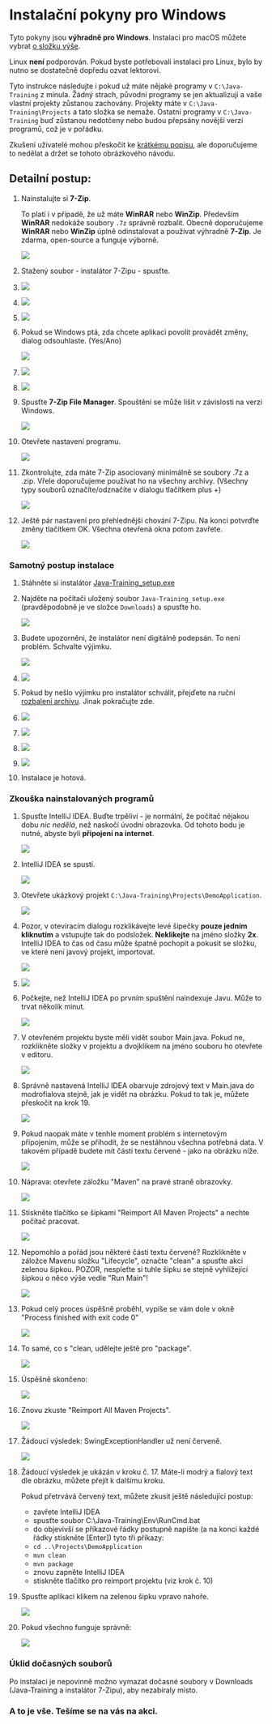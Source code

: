 Instalační pokyny pro Windows
=============================

Tyto pokyny jsou **výhradně pro Windows**.
Instalaci pro macOS můžete vybrat [o složku výše](../).

Linux **není** podporován. Pokud byste potřebovali instalaci pro Linux,
bylo by nutno se dostatečně dopředu ozvat lektorovi.

Tyto instrukce následujte i pokud už máte nějaké programy v
`C:\Java-Training` z minula. Žádný strach, původní programy se jen aktualizují a vaše vlastní projekty zůstanou zachovány.
Projekty máte v `C:\Java-Training\Projects` a tato složka se nemaže.
Ostatní programy v `C:\Java-Training` buď zůstanou nedotčeny
nebo budou přepsány novější verzí programů, což je v pořádku.

Zkušení uživatelé mohou přeskočit ke [krátkému popisu](advanced.html),
ale doporučujeme to nedělat a držet se tohoto obrázkového návodu.



Detailní postup:
-----------------

1.  Nainstalujte si **7-Zip**.

    To platí i v případě, že už máte **WinRAR** nebo **WinZip**.
    Především **WinRAR** nedokáže soubory `.7z` správně rozbalit.
    Obecně doporučujeme **WinRAR** nebo **WinZip** úplně odinstalovat
    a používat výhradně **7-Zip**.
    Je zdarma, open-source a funguje výborně.

	![](img/img001.png)

3.  Stažený soubor - instalátor 7-Zipu - spusťte.

4.  ![](img/img002.png)

5.  ![](img/img003.png)

6.  ![](img/img004.png)

7. Pokud se Windows ptá, zda chcete aplikaci povolit provádět změny, dialog odsouhlaste. (Yes/Ano)

    ![](img/img005.png)

8.  ![](img/img006.png)

9. 	![](img/img007.png)

10. Spusťte **7-Zip File Manager**. Spouštění se může lišit v závislosti
    na verzi Windows.

    ![](img/img008.png)

11.	Otevřete nastavení programu.

    ![](img/img009.png)

12.	Zkontrolujte, zda máte 7-Zip asociovaný minimálně se soubory .7z a .zip. Vřele doporučujeme používat ho na všechny archívy. (Všechny typy souborů označíte/odznačíte v dialogu tlačítkem plus +)

    ![](img/img010.png)

13.	Ještě pár nastavení pro přehlednější chování 7-Zipu. Na konci potvrďte změny tlačítkem OK. Všechna otevřená okna potom zavřete.

    ![](img/img011.png)



### Samotný postup instalace

1.  Stáhněte si instalátor
    [Java-Training_setup.exe](https://github.com/czechitas/java-install/releases/download/2020-jaro/community/win/Java-Training_setup.exe)

2.  Najděte na počítači uložený soubor `Java-Training_setup.exe` (pravděpodobně je ve složce
    `Downloads`) a spusťte ho.

    ![](img/img100.png)

3.  Budete upozorněni, že instalátor není digitálně podepsán. To není problém. Schvalte výjimku.

    ![](img/img101.png)

4.  ![](img/img102.png)

5.  Pokud by nešlo výjimku pro instalátor schválit, přejďete na ruční [rozbalení archívu](alternative.html). Jinak pokračujte zde.

6.  ![](img/img103.png)

7.  ![](img/img104.png)

8.  ![](img/img105.png)

9.  ![](img/img106.png)

10. Instalace je hotová.



### <a id="test">Zkouška nainstalovaných programů</a>

1.  Spusťte IntelliJ IDEA. Buďte trpěliví - je normální, že počítač nějakou dobu *nic nedělá*, než naskočí úvodní obrazovka.
    Od tohoto bodu je nutné, abyste byli **připojení na internet**.

    ![](img/img300.png)

2.  IntelliJ IDEA se spustí.

    ![](img/img303.png)

3.  Otevřete ukázkový projekt `C:\Java-Training\Projects\DemoApplication`.

    ![](img/img304.png)

4.  Pozor, v otevíracím dialogu rozklikávejte levé šipečky
    **pouze jedním kliknutím**
    a vstupujte tak do podsložek.
    **Neklikejte** na jméno složky **2x**.
    IntelliJ IDEA to čas od času může špatně pochopit a pokusit se složku,
    ve které není javový projekt, importovat.

    ![](img/img305.png)

5.  ![](img/img306.png)

6.  Počkejte, než IntelliJ IDEA po prvním spuštění naindexuje Javu.
    Může to trvat několik minut.

    ![](img/img307.png)

7.  V otevřeném projektu byste měli vidět soubor Main.java. Pokud ne, rozklikněte složky v projektu a dvojklikem na jméno souboru ho otevřete v editoru.

    ![](img/img308.png)

8.  Správně nastavená IntelliJ IDEA obarvuje zdrojový text v Main.java
    do modrofialova stejně, jak je vidět na obrázku.
    Pokud to tak je, můžete přeskočit na krok 19.

    ![](img/img309.png)

9.  Pokud naopak máte v tenhle moment problém s internetovým připojením, může se přihodit, že se nestáhnou všechna potřebná data. V takovém případě budete mít části textu červené - jako na obrázku níže.

    ![](img/img310.png)

10. Náprava: otevřete záložku "Maven" na pravé straně obrazovky.

    ![](img/img311.png)

11. Stiskněte tlačítko se šipkami "Reimport All Maven Projects" a nechte počítač pracovat.

    ![](img/img312.png)

12. Nepomohlo a pořád jsou některé části textu červené? Rozklikněte v záložce Mavenu složku "Lifecycle", označte "clean" a spusťte akci zelenou šipkou. POZOR, nespleťte si tuhle šipku se stejně vyhlížející šipkou o něco výše vedle "Run Main"!

    ![](img/img313.png)

13. Pokud celý proces úspěšně proběhl, vypíše se vám dole v okně "Process finished with exit code 0"

    ![](img/img314.png)

14. To samé, co s "clean, udělejte ještě pro "package".

    ![](img/img315.png)

15. Úspěšně skončeno:

    ![](img/img316.png)

16. Znovu zkuste "Reimport All Maven Projects".

    ![](img/img317.png)

17. Žádoucí výsledek: SwingExceptionHandler už není červeně.

    ![](img/img318.png)

18. Žádoucí výsledek je ukázán v kroku č. 17. Máte-li modrý a fialový text dle obrázku, můžete přejít k dalšímu kroku.

    Pokud přetrvává červený text, můžete zkusit ještě následující postup:
    - zavřete IntelliJ IDEA
    - spusťte soubor C:\Java-Training\Env\RunCmd.bat
    - do objevivší se příkazové řádky postupně napište (a na konci každé řádky stiskněte [Enter]) tyto tři příkazy:
    - `cd ..\Projects\DemoApplication`
    - `mvn clean`
    - `mvn package`
    - znovu zapněte IntelliJ IDEA
    - stiskněte tlačítko pro reimport projektu (viz krok č. 10)

19. Spusťte aplikaci klikem na zelenou šipku vpravo nahoře.

    ![](img/img319.png)

20. Pokud všechno funguje správně:

    ![](img/img321.png)



### Úklid dočasných souborů

Po instalaci je nepovinně možno vymazat dočasné soubory v Downloads (Java-Training a instalátor 7-Zipu), aby nezabíraly místo.



### A to je vše. Tešíme se na vás na akci.
